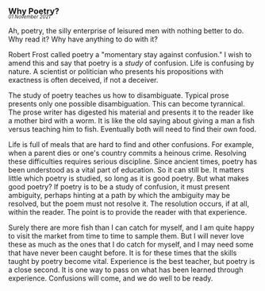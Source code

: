 ### Why Poetry?
<p style="margin:0; margin-top: -1.25rem">
  <em>
    <small><small>01 November 2021</small></small>
  </em>
</p>

Ah, poetry, the silly enterprise of leisured men with nothing better to do. Why read it? Why have anything to do with it?

Robert Frost called poetry a "momentary stay against confusion." I wish to amend this and say that poetry is a *study* of confusion. Life is confusing by nature. A scientist or politician who presents his propositions with exactness is often deceived, if not a deceiver.

The study of poetry teaches us how to disambiguate. Typical prose presents only one possible disambiguation. This can become tyrannical. The prose writer has digested his material and presents it to the reader like a mother bird with a worm. It is like the old saying about giving a man a fish versus teaching him to fish. Eventually both will need to find their own food.

Life is full of meals that are hard to find and other confusions. For example, when a parent dies or one's country commits a heinous crime. Resolving these difficulties requires serious discipline. Since ancient times, poetry has been understood as a vital part of education. So it can still be. It matters little which poetry is studied, so long as it is good poetry. But what makes good poetry? If poetry is to be a study of confusion, it must present ambiguity, perhaps hinting at a path by which the ambiguity may be resolved, but the poem must not resolve it. The resolution occurs, if at all, within the reader. The point is to provide the reader with that experience. 

Surely there are more fish than I can catch for myself, and I am quite happy to visit the market from time to time to sample them. But I will never love these as much as the ones that I do catch for myself, and I may need some that have never been caught before. It is for these times that the skills taught by poetry become vital. Experience is the best teacher, but poetry is a close second. It is one way to pass on what has been learned through experience. Confusions will come, and we do well to be ready.
